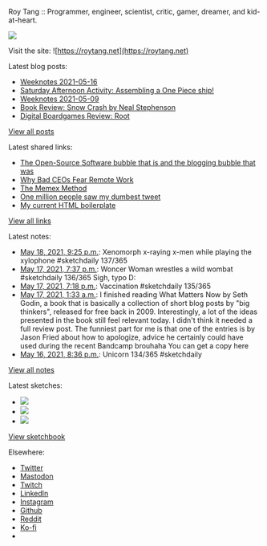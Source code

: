 Roy Tang :: Programmer, engineer, scientist, critic, gamer, dreamer, and kid-at-heart.

![](https://roytang.net/static/img/profile.jpg)

Visit the site: ![https://roytang.net](https://roytang.net)

Latest blog posts:

- [Weeknotes 2021-05-16](https://roytang.net/2021/05/weeknotes-2021-05-16/)
- [Saturday Afternoon Activity: Assembling a One Piece ship!](https://roytang.net/2021/05/going-merry-kit/)
- [Weeknotes 2021-05-09](https://roytang.net/2021/05/weeknotes-2021-05-09/)
- [Book Review: Snow Crash by Neal Stephenson](https://roytang.net/2021/05/snow-crash/)
- [Digital Boardgames Review: Root](https://roytang.net/2021/05/root/)

[View all posts](https://roytang.net/blog)

Latest shared links:

- [The Open-Source Software bubble that is and the blogging bubble that was](https://roytang.net/2021/05/the-open-source-software-bubble-that-is-and-the-blogging-bubble-that-was/)
- [Why Bad CEOs Fear Remote Work](https://roytang.net/2021/05/why-bad-ceos-fear-remote-work/)
- [The Memex Method](https://roytang.net/2021/05/the-memex-method/)
- [One million people saw my dumbest tweet](https://roytang.net/2021/05/one-million-people-saw-my-dumbest-tweet/)
- [My current HTML boilerplate](https://roytang.net/2021/05/my-current-html-boilerplate/)

[View all links](https://roytang.net/links)

Latest notes:

- [May 18, 2021, 9:25 p.m.](https://roytang.net/2021/05/1394645436946780163/): Xenomorph x-raying x-men while playing the xylophone #sketchdaily 137/365
- [May 17, 2021, 7:37 p.m.](https://roytang.net/2021/05/1394255736272785411/): Woncer Woman wrestles a wild wombat #sketchdaily 136/365 Sigh, typo D:
- [May 17, 2021, 7:18 p.m.](https://roytang.net/2021/05/1394250880933838849/): Vaccination #sketchdaily 135/365
- [May 17, 2021, 1:33 a.m.](https://roytang.net/2021/05/c72ceb2e3748ccd8611baab1cbfdfe74/): I finished reading What Matters Now by Seth Godin, a book that is basically a collection of short blog posts by &quot;big thinkers&quot;, released for free back in 2009. Interestingly, a lot of the ideas presented in the book still feel relevant today. I didn&#x27;t think it needed a full review post. The funniest part for me is that one of the entries is by Jason Fried about how to apologize, advice he certainly could have used during the recent Bandcamp brouhaha You can get a copy here
- [May 16, 2021, 8:36 p.m.](https://roytang.net/2021/05/1393908190207692805/): Unicorn 134/365 #sketchdaily

[View all notes](https://roytang.net/notes)

Latest sketches:


- ![](https://roytang.net/media/cache/7a/ed/7aed92b015cbdcd9eac2017d0ccbab5e.jpg)
- ![](https://roytang.net/media/cache/d8/a7/d8a7dafc58a253f4da70895fb05d3c9a.jpg)
- ![](https://roytang.net/media/cache/3d/11/3d1197dee3728086f839d031528fe912.jpg)

[View sketchbook](https://roytang.net/albums/sketchbook)


Elsewhere:

- [Twitter](https://twitter.com/roytang)
- [Mastodon](https://mastodon.technology/@roytang)
- [Twitch](https://twitch.tv/twitchyroy)
- [LinkedIn](https://www.linkedin.com/in/roytang)
- [Instagram](https://instagram.com/roytang0400)
- [Github](https://github.com/roytang)
- [Reddit](https://reddit.com/u/hungryroy)
- [Ko-fi](https://ko-fi.com/roytang)
- [](mailto:hello@roytang.net)